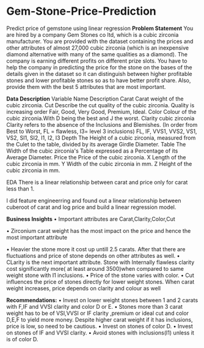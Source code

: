 # Gem-Stone-Price-Prediction
Predict price of gemstone using linear regression
<b>Problem Statement</b>
You are hired by a company Gem Stones co ltd, which is a cubic zirconia manufacturer. You are provided with the dataset containing the prices and other attributes of almost 27,000 cubic zirconia (which is an inexpensive diamond alternative with many of the same qualities as a diamond). The company is earning different profits on different prize slots. You have to help the company in predicting the price for the stone on the bases of the details given in the dataset so it can distinguish between higher profitable stones and lower profitable stones so as to have better profit share. Also, provide them with the best 5 attributes that are most important.

<b>Data Description</b>
Variable Name	Description
Carat	 Carat weight of the cubic zirconia.
Cut	 Describe the cut quality of the cubic zirconia. Quality is increasing order Fair, Good, Very Good, Premium, Ideal.
Color 	 Colour of the cubic zirconia.With D being the best and J the worst.
Clarity	 cubic zirconia Clarity refers to the absence of the Inclusions and Blemishes. (In order from Best to Worst, FL = flawless, I3= level 3 inclusions) FL, IF, VVS1, VVS2, VS1, VS2, SI1, SI2, I1, I2, I3
Depth	 The Height of a cubic zirconia, measured from the Culet to the table, divided by its average Girdle Diameter.
Table	 The Width of the cubic zirconia's Table expressed as a Percentage of its Average Diameter.
Price	 the Price of the cubic zirconia.
X	 Length of the cubic zirconia in mm.
Y	 Width of the cubic zirconia in mm.
Z	 Height of the cubic zirconia in mm.

EDA
There is a linear relationship between carat and price only for carat less than 1. 

I did feature engineerring and found out a linear relationship between cuberoot of carat and log price and build a linear regression model.

<b>Business Insights</b>
•	Important attributes are 	Carat,Clarity,Color,Cut
 
•	Zirconium carat weight has the most impact on the price  and hence the most important attribute

•	Heavier the stone more it cost up untill 2.5 carats. After that there are fluctuations and price of stone depends on other attributes as well.
•	CLarity is the next important attribute. Stone with Internally flawless clarity  cost significantly more( at least around 3500)when compared to same weight stone with I1 inclusions. 
•	Price of the stone varies with color.
•	Cut influences the price of stones directly for lower weight stones. When carat weight increases, price depends on clarity and colour as well

<b>Recommendations:</b>
•	Invest on lower weight stones  between 1 and 2 carats with F,IF and VVSI clarity and color D or E.
•	Stones more than 3 carat weight has to be of VSI,VVSI or IF clarity ,premium or ideal cut and color D,E,F to yield more money. Despite higher carat weight if it has inclusions, price is low, so need to be cautious.
•	Invest on stones of color D.
•	Invest on stones of IF and VVSI clarity.
•	Avoid stones with inclusions(I1) unless it is of color D.

